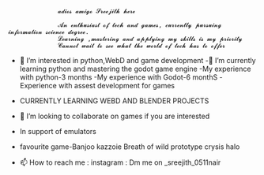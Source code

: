 

                  𝓪𝓭𝓲𝓸𝓼 𝓪𝓶𝓲𝓰𝓸 𝓢𝓻𝓮𝓮𝓳𝓲𝓽𝓱 𝓱𝓮𝓻𝓮

                  𝓐𝓷 𝓮𝓷𝓽𝓱𝓾𝓼𝓲𝓪𝓼𝓽 𝓸𝓯 𝓽𝓮𝓬𝓱 𝓪𝓷𝓭 𝓰𝓪𝓶𝓮𝓼, 𝓬𝓾𝓻𝓻𝓮𝓷𝓽𝓵𝔂 𝓹𝓾𝓻𝓼𝓾𝓲𝓷𝓰 𝓲𝓷𝓯𝓸𝓻𝓶𝓪𝓽𝓲𝓸𝓷 𝓼𝓬𝓲𝓮𝓷𝓬𝓮 𝓭𝓮𝓰𝓻𝓮𝓮.
                  𝓛𝓮𝓪𝓻𝓷𝓲𝓷𝓰 ,𝓶𝓪𝓼𝓽𝓮𝓻𝓲𝓷𝓰 𝓪𝓷𝓭 𝓪𝓹𝓹𝓵𝔂𝓲𝓷𝓰 𝓶𝔂 𝓼𝓴𝓲𝓵𝓵𝓼 𝓲𝓼 𝓶𝔂 𝓹𝓻𝓲𝓸𝓻𝓲𝓽𝔂 
                  𝓒𝓪𝓷𝓷𝓸𝓽 𝔀𝓪𝓲𝓽 𝓽𝓸 𝓼𝓮𝓮 𝔀𝓱𝓪𝓽 𝓽𝓱𝓮 𝔀𝓸𝓻𝓵𝓭 𝓸𝓯 𝓽𝓮𝓬𝓱 𝓱𝓪𝓼 𝓽𝓸 𝓸𝓯𝓯𝓮𝓻
               

- 👀 I’m interested in python,WebD and game development
-🌱 I’m currently learning python and mastering the godot game engine
 -My experience with python-3 months
 -My experience with Godot-6 monthS
 -Experience with assest development for games 
 - CURRENTLY LEARNING WEBD AND BLENDER PROJECTS

- 💞️ I’m looking to collaborate on games if you are interested
- In support of emulators
- favourite game-Banjoo kazzoie
                  Breath of wild
                  prototype
                  crysis
                  halo 
            
- 📫 How to reach me : instagram : Dm me on  _sreejith_0511nair 
<!---
ganonhyrule667/ganonhyrule667 is a ✨ special ✨ repository because its `README.md` (this file) appears on your GitHub profile.
You can click the Preview link to take a look at your changes.
--->
